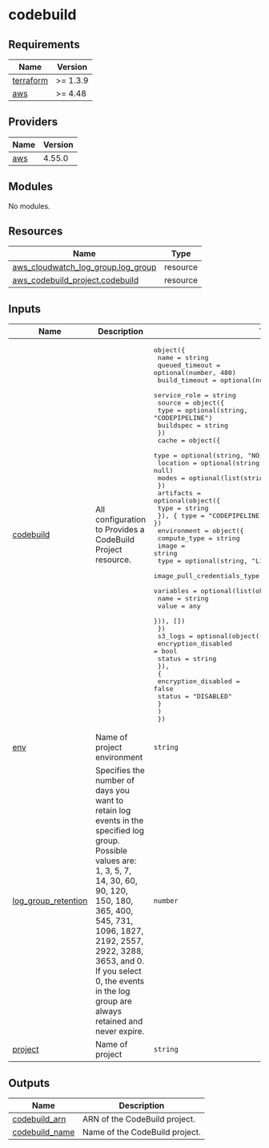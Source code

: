 # codebuild

<!-- BEGINNING OF PRE-COMMIT-TERRAFORM DOCS HOOK -->
## Requirements

| Name | Version |
|------|---------|
| <a name="requirement_terraform"></a> [terraform](#requirement\_terraform) | >= 1.3.9 |
| <a name="requirement_aws"></a> [aws](#requirement\_aws) | >= 4.48 |

## Providers

| Name | Version |
|------|---------|
| <a name="provider_aws"></a> [aws](#provider\_aws) | 4.55.0 |

## Modules

No modules.

## Resources

| Name | Type |
|------|------|
| [aws_cloudwatch_log_group.log_group](https://registry.terraform.io/providers/hashicorp/aws/latest/docs/resources/cloudwatch_log_group) | resource |
| [aws_codebuild_project.codebuild](https://registry.terraform.io/providers/hashicorp/aws/latest/docs/resources/codebuild_project) | resource |

## Inputs

| Name | Description | Type | Default | Required |
|------|-------------|------|---------|:--------:|
| <a name="input_codebuild"></a> [codebuild](#input\_codebuild) | All configuration to Provides a CodeBuild Project resource. | <pre>object({<br>    name           = string<br>    queued_timeout = optional(number, 480)<br>    build_timeout  = optional(number, 60)<br>    service_role   = string<br>    source = object({<br>      type      = optional(string, "CODEPIPELINE")<br>      buildspec = string<br>    })<br>    cache = object({<br>      type     = optional(string, "NO_CACHE")<br>      location = optional(string, null)<br>      modes    = optional(list(string), null)<br>    })<br>    artifacts = optional(object({<br>      type = string<br>    }), { type = "CODEPIPELINE" })<br>    environment = object({<br>      compute_type                = string<br>      image                       = string<br>      type                        = optional(string, "LINUX_CONTAINER")<br>      image_pull_credentials_type = optional(string, "CODEBUILD")<br>      variables = optional(list(object({<br>        name  = string<br>        value = any<br>      })), [])<br>    })<br>    s3_logs = optional(object({<br>      encryption_disabled = bool<br>      status              = string<br>      }),<br>      {<br>        encryption_disabled = false<br>        status              = "DISABLED"<br>      }<br>    )<br>  })</pre> | n/a | yes |
| <a name="input_env"></a> [env](#input\_env) | Name of project environment | `string` | n/a | yes |
| <a name="input_log_group_retention"></a> [log\_group\_retention](#input\_log\_group\_retention) | Specifies the number of days you want to retain log events in the specified log group. Possible values are: 1, 3, 5, 7, 14, 30, 60, 90, 120, 150, 180, 365, 400, 545, 731, 1096, 1827, 2192, 2557, 2922, 3288, 3653, and 0. If you select 0, the events in the log group are always retained and never expire. | `number` | n/a | yes |
| <a name="input_project"></a> [project](#input\_project) | Name of project | `string` | n/a | yes |

## Outputs

| Name | Description |
|------|-------------|
| <a name="output_codebuild_arn"></a> [codebuild\_arn](#output\_codebuild\_arn) | ARN of the CodeBuild project. |
| <a name="output_codebuild_name"></a> [codebuild\_name](#output\_codebuild\_name) | Name of the CodeBuild project. |
<!-- END OF PRE-COMMIT-TERRAFORM DOCS HOOK -->
